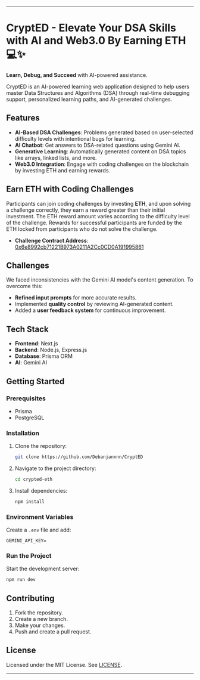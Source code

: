 
---

# CryptED - Elevate Your DSA Skills with AI and Web3.0 By Earning ETH 💻✨

**Learn, Debug, and Succeed** with AI-powered assistance.

CryptED is an AI-powered learning web application designed to help users master Data Structures and Algorithms (DSA) through real-time debugging support, personalized learning paths, and AI-generated challenges.

## Features

- **AI-Based DSA Challenges**: Problems generated based on user-selected difficulty levels with intentional bugs for learning.
- **AI Chatbot**: Get answers to DSA-related questions using Gemini AI.
- **Generative Learning**: Automatically generated content on DSA topics like arrays, linked lists, and more.
- **Web3.0 Integration**: Engage with coding challenges on the blockchain by investing ETH and earning rewards.

## Earn ETH with Coding Challenges

Participants can join coding challenges by investing **ETH**, and upon solving a challenge correctly, they earn a reward greater than their initial investment. The ETH reward amount varies according to the difficulty level of the challenge. Rewards for successful participants are funded by the ETH locked from participants who do not solve the challenge.

- **Challenge Contract Address**: [0x6e8992cb71221B973A0211A2Cc0CD0A191995861](https://testnet.etherscan.io/address/0x183315cf20F7d6133a48Bfd251BE2D0734EDAE02)

## Challenges

We faced inconsistencies with the Gemini AI model's content generation. To overcome this:
- **Refined input prompts** for more accurate results.
- Implemented **quality control** by reviewing AI-generated content.
- Added a **user feedback system** for continuous improvement.

## Tech Stack

- **Frontend**: Next.js
- **Backend**: Node.js, Express.js
- **Database**: Prisma ORM
- **AI**: Gemini AI

## Getting Started

### Prerequisites

- Prisma
- PostgreSQL

### Installation

1. Clone the repository:
   ```bash
   git clone https://github.com/Debanjannnn/CryptED
   ```
2. Navigate to the project directory:
   ```bash
   cd crypted-eth
   ```
3. Install dependencies:
   ```bash
   npm install
   ```

### Environment Variables

Create a `.env` file and add:

```env
GEMINI_API_KEY=
```

### Run the Project

Start the development server:
```bash
npm run dev
```

## Contributing

1. Fork the repository.
2. Create a new branch.
3. Make your changes.
4. Push and create a pull request.

## License

Licensed under the MIT License. See [LICENSE](LICENSE).

---